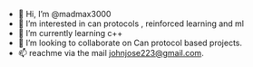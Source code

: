- 👋 Hi, I’m @madmax3000
- 👀 I’m interested in can protocols , reinforced learning and ml
- 🌱 I’m currently learning c++
- 💞️ I’m looking to collaborate on Can protocol based projects.
- 📫 reachme via the mail johnjose223@gmail.com.

<!---
madmax3000/madmax3000 is a ✨ special ✨ repository because its `README.md` (this file) appears on your GitHub profile.
You can click the Preview link to take a look at your changes.
--->
